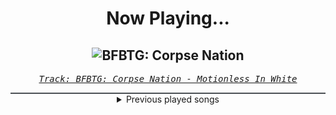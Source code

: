 <div align="center"> 
<h1>Now Playing...</h1>

![BFBTG: Corpse Nation](https://i.scdn.co/image/ab67616d00001e02eff4f508bc231ee7a91846f9)
--
_<samp><a href="https://open.spotify.com/track/6LTjPm14P1QZ2KzCRD1dl9">Track: BFBTG: Corpse Nation - Motionless In White</a></samp>_

<div style="border: 1px #4B5054 solid"></div>
<details>
  <summary>
    Previous played songs
  </summary>
  <table>
    <thead>
      <tr>
        <th>
          Artist
        </th>
        <th>
          Song
        </th>
        <th>
          Link
        </th>
      </tr>
    </thead>
    <tbody>
      <tr><td>Motionless In White</td><td>BFBTG: Corpse Nation</td><td><a href="https://open.spotify.com/track/6LTjPm14P1QZ2KzCRD1dl9">https://open.spotify.com/track/6LTjPm14P1QZ2KzCRD1dl9</a></td></tr><tr><td>Thousand Foot Krutch</td><td>Down - 2023</td><td><a href="https://open.spotify.com/track/37ilbELMZjESxLK1mbU978">https://open.spotify.com/track/37ilbELMZjESxLK1mbU978</a></td></tr><tr><td>Honey Revenge</td><td>Airhead</td><td><a href="https://open.spotify.com/track/3Gsn1htwAx5KGY8SRjtIfs">https://open.spotify.com/track/3Gsn1htwAx5KGY8SRjtIfs</a></td></tr><tr><td>Resolve</td><td>Seasick Sailor</td><td><a href="https://open.spotify.com/track/10X78vVJMO69ikNBYEqq8U">https://open.spotify.com/track/10X78vVJMO69ikNBYEqq8U</a></td></tr><tr><td>Orbit Culture</td><td>Wildfire</td><td><a href="https://open.spotify.com/track/4NM8L5x73dYKx0axp41uJq">https://open.spotify.com/track/4NM8L5x73dYKx0axp41uJq</a></td></tr><tr><td>Resolve</td><td>Older Days</td><td><a href="https://open.spotify.com/track/3DjsiMycLUIbFsSz7hKndD">https://open.spotify.com/track/3DjsiMycLUIbFsSz7hKndD</a></td></tr><tr><td>Red</td><td>Cold World</td><td><a href="https://open.spotify.com/track/1afLwyqQ2YOWCIycijrBOu">https://open.spotify.com/track/1afLwyqQ2YOWCIycijrBOu</a></td></tr><tr><td>Orbit Culture</td><td>Descent</td><td><a href="https://open.spotify.com/track/46IwawpHVB7462bMZ10Wzf">https://open.spotify.com/track/46IwawpHVB7462bMZ10Wzf</a></td></tr><tr><td>Honey Revenge</td><td>Airhead</td><td><a href="https://open.spotify.com/track/3Gsn1htwAx5KGY8SRjtIfs">https://open.spotify.com/track/3Gsn1htwAx5KGY8SRjtIfs</a></td></tr><tr><td>Galleons</td><td>Dungeon Dweller</td><td><a href="https://open.spotify.com/track/1xLONgkpP2dUCST67uJZic">https://open.spotify.com/track/1xLONgkpP2dUCST67uJZic</a></td></tr><tr><td>Demon Hunter</td><td>Some Of Us</td><td><a href="https://open.spotify.com/track/45YoWKaH5JdbpwpfRRQsqS">https://open.spotify.com/track/45YoWKaH5JdbpwpfRRQsqS</a></td></tr><tr><td>Chaosbay</td><td>ECSTASY</td><td><a href="https://open.spotify.com/track/11SYBkQEejBYKpH0HvzkLE">https://open.spotify.com/track/11SYBkQEejBYKpH0HvzkLE</a></td></tr><tr><td>Villain of the Story</td><td>No More Sorrow</td><td><a href="https://open.spotify.com/track/2yInTIIIQQ1sYLJIFefzff">https://open.spotify.com/track/2yInTIIIQQ1sYLJIFefzff</a></td></tr><tr><td>The Word Alive</td><td>One Of Us</td><td><a href="https://open.spotify.com/track/33jSdWZrZmhQt2MYQBJgm9">https://open.spotify.com/track/33jSdWZrZmhQt2MYQBJgm9</a></td></tr><tr><td>Wind Walkers</td><td>Dead Talk</td><td><a href="https://open.spotify.com/track/0LnGDqbciCrL6BDuQPxETy">https://open.spotify.com/track/0LnGDqbciCrL6BDuQPxETy</a></td></tr><tr><td>ENMY</td><td>Deceiver</td><td><a href="https://open.spotify.com/track/14l1Nc77ngjwMom6jh5rqX">https://open.spotify.com/track/14l1Nc77ngjwMom6jh5rqX</a></td></tr><tr><td>Currents</td><td>Unfamiliar</td><td><a href="https://open.spotify.com/track/2QU5VC9WgWdbktHKBrKKNX">https://open.spotify.com/track/2QU5VC9WgWdbktHKBrKKNX</a></td></tr><tr><td>Dead by April</td><td>My Light</td><td><a href="https://open.spotify.com/track/1p2NZRtAhMVfdgJamzM3RC">https://open.spotify.com/track/1p2NZRtAhMVfdgJamzM3RC</a></td></tr><tr><td>Resolve</td><td>Older Days</td><td><a href="https://open.spotify.com/track/3DjsiMycLUIbFsSz7hKndD">https://open.spotify.com/track/3DjsiMycLUIbFsSz7hKndD</a></td></tr><tr><td>Orbit Culture</td><td>Descent</td><td><a href="https://open.spotify.com/track/46IwawpHVB7462bMZ10Wzf">https://open.spotify.com/track/46IwawpHVB7462bMZ10Wzf</a></td></tr>
    </tbody>
  </table>
</details>

</div>
